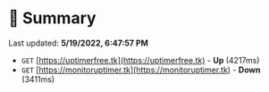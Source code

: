 # 📖 Summary
Last updated: **5/19/2022, 6:47:57 PM**

- `GET` [https://uptimerfree.tk](https://uptimerfree.tk) - **Up** (4217ms)
- `GET` [https://monitoruptimer.tk](https://monitoruptimer.tk) - **Down** (3411ms)
